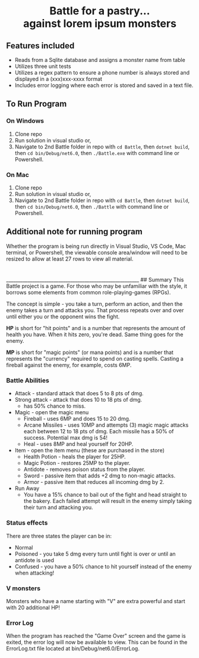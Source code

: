 <h1 align ="center"> Battle for a pastry...<br> against lorem ipsum monsters</h1>

## Features included
* Reads from a Sqlite database and assigns a monster name from table
* Utilizes three unit tests
* Utilizes a regex pattern to ensure a phone number is always stored and displayed in a (xxx)xxx-xxxx format
* Includes error logging where each error is stored and saved in a text file.

## To Run Program

### On Windows
1) Clone repo
2) Run solution in visual studio or, 
3) Navigate to 2nd Battle folder in repo with `cd Battle`, then  `dotnet build`,  then `cd bin/Debug/net6.0`, then `./Battle.exe` with command line or Powershell.

### On Mac
1) Clone repo
2) Run solution in visual studio or, 
3) Navigate to 2nd Battle folder in repo with `cd Battle`, then  `dotnet build`,  then `cd bin/Debug/net6.0`, then `./Battle` with command line or Powershell.

## Additional note for running program
Whether the program is being run directly in Visual Studio, VS Code, Mac terminal, or Powershell, the viewable console area/window will need to be resized to allow at least 27 rows to view all material. 

<h1></h1>
________________________________________________________
## Summary
This Battle project is a game. For those who may be
unfamiliar with the style, it borrows some elements
from common role-playing-games (RPGs).

The concept is simple - you take a turn, perform an 
action, and then the enemy takes a turn and attacks you.
That process repeats over and over until either you
or the opponent wins the fight. 

**HP** is short for "hit points" and is a number that 
represents the amount of health you have. When it hits
zero, you're dead. Same thing goes for the enemy.

**MP** is short for "magic points" (or mana points) and is
a number that represents the "currency" required to
spend on casting spells. Casting a fireball against
the enemy, for example, costs 6MP.

### Battle Abilities
* Attack - standard attack that does 5 to 8 pts of dmg.
* Strong attack - attack that does 10 to 18 pts of dmg.
    * has 50% chance to miss.
* Magic - open the magic menu
    * Fireball - uses 6MP and does 15 to 20 dmg.
    * Arcane Missiles - uses 10MP and attempts (3) magic magic attacks each between 12 to 18 pts of dmg. Each missile has a 50% of success. Potential max dmg is 54!
    * Heal - uses 8MP and heal yourself for 20HP.
* Item - open the item menu (these are purchased in the store)
    * Health Potion - heals the player for 25HP.
    * Magic Potion - restores 25MP to the player.
    * Antidote - removes poison status from the player.
    * Sword - passive item that adds +2 dmg to non-magic attacks.
    * Armor - passive item that reduces all incoming dmg by 2.
* Run Away
    * You have a 15% chance to bail out of the fight and
    head straight to the bakery. Each failed attempt will 
    result in the enemy simply taking their turn and attacking you.
    
### Status effects
There are three states the player can be in:
* Normal
* Poisoned - you take 5 dmg every turn until fight is over or until an antidote is used
* Confused - you have a 50% chance to hit yourself instead of the enemy when attacking!

### V monsters
Monsters who have a name starting with "V" are extra powerful and start with 20 additional HP!

### Error Log
When the program has reached the "Game Over" screen and the game is exited, the error log will now be available to view. This can be found in the ErrorLog.txt file located at bin/Debug/net6.0/ErrorLog. 




